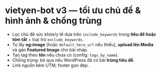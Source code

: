 # vietyen-bot v3 — tối ưu chủ đề & hình ảnh & chống trùng
- Lọc chủ đề sức khỏe/y tế dựa trên `include_keywords` trong **tiêu đề hoặc tóm tắt** + loại trừ `exclude_keywords`.
- Tự lấy **og:image** (hoặc `default_hero_url` nếu thiếu), **upload lên Media** và gán **Featured Image** cho bài nháp.
- Tạo tag theo **tên** nếu chưa có (config: `tags_by_name`).
- Chống trùng: bỏ qua nếu WordPress đã có bài **trùng tiêu đề**.
- Link nguồn kèm UTM; footer gọn đẹp.

